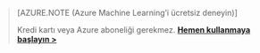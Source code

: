 > [AZURE.NOTE (Azure Machine Learning’i ücretsiz deneyin)]
> 
> Kredi kartı veya Azure aboneliği gerekmez. <a href="https://studio.azureml.net/?selectAccess=true&o=2" target="_blank">**Hemen kullanmaya başlayın >**</a>
> 
> 



<!--HONumber=Nov16_HO2-->


